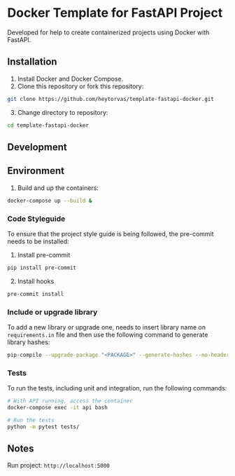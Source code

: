 # Docker Template for FastAPI Project

Developed for help to create containerized projects using Docker with FastAPI.

## Installation
1. Install Docker and Docker Compose.
2. Clone this repository or fork this repository:
```bash
git clone https://github.com/heytorvas/template-fastapi-docker.git
```
3. Change directory to repository:
```bash
cd template-fastapi-docker
```
## Development
## Environment
1. Build and up the containers:
```bash
docker-compose up --build &
```

### Code Styleguide
To ensure that the project style guide is being followed, the pre-commit needs to be installed:

1. Install pre-commit
```bash
pip install pre-commit
```
2. Install hooks
```bash
pre-commit install
```

### Include or upgrade library
To add a new library or upgrade one, needs to insert library name on `requirements.in` file and then use the following command to generate library hashes:

```bash
pip-compile --upgrade-package "<PACKAGE>" --generate-hashes --no-header --no-annotate --verbose
```

### Tests
To run the tests, including unit and integration, run the following commands:

```bash
# With API running, access the container
docker-compose exec -it api bash

# Run the tests
python -m pytest tests/
```

## Notes
Run project: ```http://localhost:5000```
